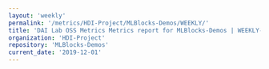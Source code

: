 ```yaml
---
layout: 'weekly'
permalink: '/metrics/HDI-Project/MLBlocks-Demos/WEEKLY/'
title: 'DAI Lab OSS Metrics Metrics report for MLBlocks-Demos | WEEKLY-REPORT-2019-12-01'
organization: 'HDI-Project'
repository: 'MLBlocks-Demos'
current_date: '2019-12-01'
---
```

